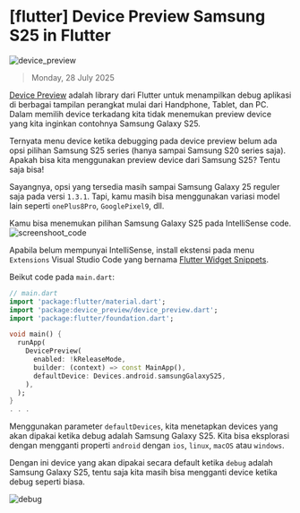 # [flutter] Device Preview Samsung S25 in Flutter

![device_preview](https://res.cloudinary.com/dz1h6jiye/image/upload/v1753705855/device_preview_r6z5dv.png)

> Monday, 28 July 2025

[Device Preview](https://pub.dev/packages/device_preview) adalah library dari Flutter untuk menampilkan debug aplikasi di berbagai tampilan perangkat mulai dari Handphone, Tablet, dan PC. Dalam memilih device terkadang kita tidak menemukan preview device yang kita inginkan contohnya Samsung Galaxy S25.

Ternyata menu device ketika debugging pada device preview belum ada opsi pilihan Samsung S25 series (hanya sampai Samsung S20 series saja).
Apakah bisa kita menggunakan preview device dari Samsung S25? Tentu saja bisa!

Sayangnya, opsi yang tersedia masih sampai Samsung Galaxy 25 reguler saja pada versi `1.3.1`. Tapi, kamu masih bisa menggunakan variasi model lain seperti `onePlus8Pro`, `GooglePixel9`, dll.

Kamu bisa menemukan pilihan Samsung Galaxy S25 pada IntelliSense code.
![screenshoot_code](https://res.cloudinary.com/dz1h6jiye/image/upload/v1753707861/Screenshot_2025-07-28_195049_ekqpfr.png)

Apabila belum mempunyai IntelliSense, install ekstensi pada menu `Extensions` Visual Studio Code yang bernama [Flutter Widget Snippets](https://marketplace.visualstudio.com/items?itemName=alexisvt.flutter-snippets).

Beikut code pada `main.dart`:
```dart
// main.dart
import 'package:flutter/material.dart';
import 'package:device_preview/device_preview.dart';
import 'package:flutter/foundation.dart';

void main() {
  runApp(
    DevicePreview(
      enabled: !kReleaseMode,
      builder: (context) => const MainApp(),
      defaultDevice: Devices.android.samsungGalaxyS25,
    ),
  );
}
. . .
```

Menggunakan parameter `defaultDevices`, kita menetapkan devices yang akan dipakai ketika debug adalah Samsung Galaxy S25. Kita bisa eksplorasi dengan mengganti properti `android` dengan `ios`, `linux`, `macOS` atau `windows`.

Dengan ini device yang akan dipakai secara default ketika `debug` adalah Samsung Galaxy S25, tentu saja kita masih bisa mengganti device ketika debug seperti biasa.

![debug](https://res.cloudinary.com/dz1h6jiye/image/upload/v1753707897/Screenshot_2025-07-28_194828_p0y56z.png)
